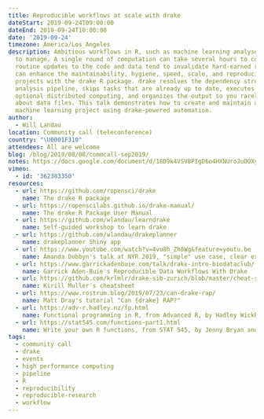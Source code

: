 ```yaml
---
title: Reproducible workflows at scale with drake
dateStart: 2019-09-24T09:00:00
dateEnd: 2019-09-24T10:00:00
date: '2019-09-24'
timezone: America/Los_Angeles
description: Ambitious workflows in R, such as machine learning analyses, can be difficult
  to manage. A single round of computation can take several hours to complete, and
  routine updates to the code and data tend to invalidate hard-earned results. You
  can enhance the maintainability, hygiene, speed, scale, and reproducibility of such
  projects with the drake R package. drake resolves the dependency structure of your
  analysis pipeline, skips tasks that are already up to date, executes the rest with
  optional distributed computing, and organizes the output so you rarely have to think
  about data files. This talk demonstrates how to create and maintain a realistic
  machine learning project using drake-powered automation.
author:
  - Will Landau
location: Community call (teleconference)
country: "\U0001F310"
attendees: All are welcome
blog: /blog/2019/08/08/commcall-sep2019/
notes: https://docs.google.com/document/d/18D9k4VSV8PIgD6o4HXNUroJuDOXyS-IUCVYlzuOVNWw/edit?usp=sharing
vimeo:
  - id: '362383350'
resources:
  - url: https://github.com/ropensci/drake
    name: The drake R package
  - url: https://ropenscilabs.github.io/drake-manual/
    name: The drake R Package User Manual
  - url: https://github.com/wlandau/learndrake
    name: Self-guided workshop to learn drake
  - url: https://github.com/wlandau/drakeplanner
    name: drakeplanner Shiny app
  - url: https://www.youtube.com/watch?v=4vu8h_Zh8Wg&feature=youtu.be
    name: Amanda Dobbyn's talk at NYR 2019, "simple" use case, clear explanation
  - url: https://www.garrickadenbuie.com/talk/drake-intro-biodataclub/
    name: Garrick Aden-Buie's Reproducible Data Workflows With Drake
  - url: https://github.com/krlmlr/drake-sib-zurich/blob/master/cheat-sheet.pdf
    name: Kirill Muller's cheatsheet
  - url: https://www.rostrum.blog/2019/07/23/can-drake-rap/
    name: Matt Dray's tutorial "Can {drake} RAP?"
  - url: https://adv-r.hadley.nz/fp.html
    name: Functional programming in R, from Advanced R, by Hadley Wickham
  - url: https://stat545.com/functions-part1.html
    name: Write your own R functions, from STAT 545, by Jenny Bryan and course TAs
tags:
  - community call
  - drake
  - events
  - high performance computing
  - pipeline
  - R
  - reproducibility
  - reproducible-research
  - workflow
---
```

